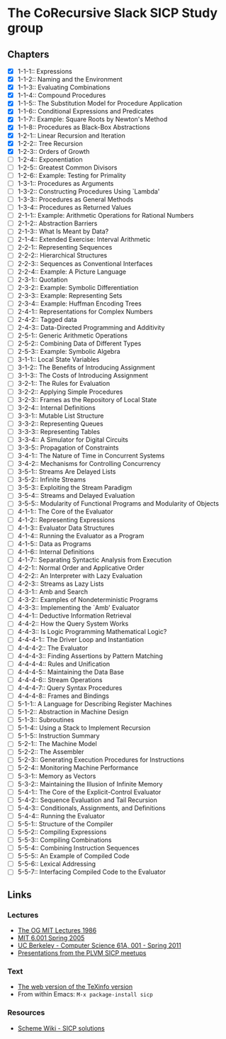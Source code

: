 # The CoRecursive Slack SICP Study group

## Chapters

 - [x] 1-1-1::            Expressions
 - [x] 1-1-2::            Naming and the Environment
 - [x] 1-1-3::            Evaluating Combinations
 - [x] 1-1-4::            Compound Procedures
 - [x] 1-1-5::            The Substitution Model for Procedure Application
 - [x] 1-1-6::            Conditional Expressions and Predicates
 - [x] 1-1-7::            Example: Square Roots by Newton's Method
 - [x] 1-1-8::            Procedures as Black-Box Abstractions
 - [x] 1-2-1::            Linear Recursion and Iteration
 - [x] 1-2-2::            Tree Recursion
 - [x] 1-2-3::            Orders of Growth
 - [ ] 1-2-4::            Exponentiation
 - [ ] 1-2-5::            Greatest Common Divisors
 - [ ] 1-2-6::            Example: Testing for Primality
 - [ ] 1-3-1::            Procedures as Arguments
 - [ ] 1-3-2::            Constructing Procedures Using `Lambda'
 - [ ] 1-3-3::            Procedures as General Methods
 - [ ] 1-3-4::            Procedures as Returned Values
 - [ ] 2-1-1::            Example: Arithmetic Operations for Rational Numbers
 - [ ] 2-1-2::            Abstraction Barriers
 - [ ] 2-1-3::            What Is Meant by Data?
 - [ ] 2-1-4::            Extended Exercise: Interval Arithmetic
 - [ ] 2-2-1::            Representing Sequences
 - [ ] 2-2-2::            Hierarchical Structures
 - [ ] 2-2-3::            Sequences as Conventional Interfaces
 - [ ] 2-2-4::            Example: A Picture Language
 - [ ] 2-3-1::            Quotation
 - [ ] 2-3-2::            Example: Symbolic Differentiation
 - [ ] 2-3-3::            Example: Representing Sets
 - [ ] 2-3-4::            Example: Huffman Encoding Trees
 - [ ] 2-4-1::            Representations for Complex Numbers
 - [ ] 2-4-2::            Tagged data
 - [ ] 2-4-3::            Data-Directed Programming and Additivity
 - [ ] 2-5-1::            Generic Arithmetic Operations
 - [ ] 2-5-2::            Combining Data of Different Types
 - [ ] 2-5-3::            Example: Symbolic Algebra
 - [ ] 3-1-1::            Local State Variables
 - [ ] 3-1-2::            The Benefits of Introducing Assignment
 - [ ] 3-1-3::            The Costs of Introducing Assignment
 - [ ] 3-2-1::            The Rules for Evaluation
 - [ ] 3-2-2::            Applying Simple Procedures
 - [ ] 3-2-3::            Frames as the Repository of Local State
 - [ ] 3-2-4::            Internal Definitions
 - [ ] 3-3-1::            Mutable List Structure
 - [ ] 3-3-2::            Representing Queues
 - [ ] 3-3-3::            Representing Tables
 - [ ] 3-3-4::            A Simulator for Digital Circuits
 - [ ] 3-3-5::            Propagation of Constraints
 - [ ] 3-4-1::            The Nature of Time in Concurrent Systems
 - [ ] 3-4-2::            Mechanisms for Controlling Concurrency
 - [ ] 3-5-1::            Streams Are Delayed Lists
 - [ ] 3-5-2::            Infinite Streams
 - [ ] 3-5-3::            Exploiting the Stream Paradigm
 - [ ] 3-5-4::            Streams and Delayed Evaluation
 - [ ] 3-5-5::            Modularity of Functional Programs and Modularity of Objects
 - [ ] 4-1-1::            The Core of the Evaluator
 - [ ] 4-1-2::            Representing Expressions
 - [ ] 4-1-3::            Evaluator Data Structures
 - [ ] 4-1-4::            Running the Evaluator as a Program
 - [ ] 4-1-5::            Data as Programs
 - [ ] 4-1-6::            Internal Definitions
 - [ ] 4-1-7::            Separating Syntactic Analysis from Execution
 - [ ] 4-2-1::            Normal Order and Applicative Order
 - [ ] 4-2-2::            An Interpreter with Lazy Evaluation
 - [ ] 4-2-3::            Streams as Lazy Lists
 - [ ] 4-3-1::            Amb and Search
 - [ ] 4-3-2::            Examples of Nondeterministic Programs
 - [ ] 4-3-3::            Implementing the `Amb' Evaluator
 - [ ] 4-4-1::            Deductive Information Retrieval
 - [ ] 4-4-2::            How the Query System Works
 - [ ] 4-4-3::            Is Logic Programming Mathematical Logic?
 - [ ] 4-4-4-1::          The Driver Loop and Instantiation
 - [ ] 4-4-4-2::          The Evaluator
 - [ ] 4-4-4-3::          Finding Assertions by Pattern Matching
 - [ ] 4-4-4-4::          Rules and Unification
 - [ ] 4-4-4-5::          Maintaining the Data Base
 - [ ] 4-4-4-6::          Stream Operations
 - [ ] 4-4-4-7::          Query Syntax Procedures
 - [ ] 4-4-4-8::          Frames and Bindings
 - [ ] 5-1-1::            A Language for Describing Register Machines
 - [ ] 5-1-2::            Abstraction in Machine Design
 - [ ] 5-1-3::            Subroutines
 - [ ] 5-1-4::            Using a Stack to Implement Recursion
 - [ ] 5-1-5::            Instruction Summary
 - [ ] 5-2-1::            The Machine Model
 - [ ] 5-2-2::            The Assembler
 - [ ] 5-2-3::            Generating Execution Procedures for Instructions
 - [ ] 5-2-4::            Monitoring Machine Performance
 - [ ] 5-3-1::            Memory as Vectors
 - [ ] 5-3-2::            Maintaining the Illusion of Infinite Memory
 - [ ] 5-4-1::            The Core of the Explicit-Control Evaluator
 - [ ] 5-4-2::            Sequence Evaluation and Tail Recursion
 - [ ] 5-4-3::            Conditionals, Assignments, and Definitions
 - [ ] 5-4-4::            Running the Evaluator
 - [ ] 5-5-1::            Structure of the Compiler
 - [ ] 5-5-2::            Compiling Expressions
 - [ ] 5-5-3::            Compiling Combinations
 - [ ] 5-5-4::            Combining Instruction Sequences
 - [ ] 5-5-5::            An Example of Compiled Code
 - [ ] 5-5-6::            Lexical Addressing
 - [ ] 5-5-7::            Interfacing Compiled Code to the Evaluator

## Links

### Lectures

 - [The OG MIT Lectures 1986](https://www.youtube.com/playlist?list=PLE18841CABEA24090)
 - [MIT 6.001 Spring 2005](https://ocw.mit.edu/courses/electrical-engineering-and-computer-science/6-001-structure-and-interpretation-of-computer-programs-spring-2005/video-lectures/)
 - [UC Berkeley - Computer Science 61A, 001 - Spring 2011](https://archive.org/details/ucberkeley-webcast-PL3E89002AA9B9879E)
 - [Presentations from the PLVM SICP meetups](https://youtube.com/playlist?list=PLVFrD1dmDdvdvWFK8brOVNL7bKHpE-9w0)

### Text

 - [The web version of the TeXinfo version](https://sarabander.github.io/sicp/)
 - From within Emacs: `M-x package-install sicp`

### Resources

 - [Scheme Wiki - SICP solutions](http://community.schemewiki.org/?sicp-solutions)
